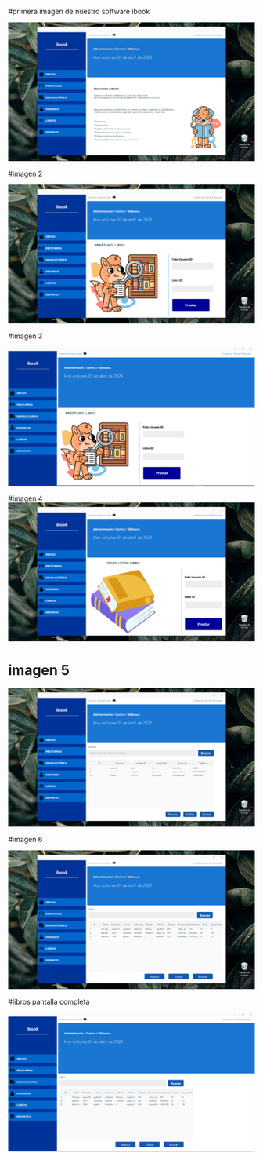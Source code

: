#primera imagen de nuestro software ibook

![](https://github.com/DanielRodriguez9/Software-ibook/blob/master/Captura%20de%20pantalla%20(597).png)

#imagen 2

![](https://github.com/DanielRodriguez9/Software-ibook/blob/master/Captura%20de%20pantalla%20(600).png)

#imagen 3

![](https://github.com/DanielRodriguez9/Software-ibook/blob/master/Captura%20de%20pantalla%20(601).png)


#imagen 4 
![](https://github.com/DanielRodriguez9/Software-ibook/blob/master/Captura%20de%20pantalla%20(602).png)

# imagen 5

![](https://github.com/DanielRodriguez9/Software-ibook/blob/master/Captura%20de%20pantalla%20(604).png)

#imagen 6 

![](https://github.com/DanielRodriguez9/Software-ibook/blob/master/Captura%20de%20pantalla%20(606).png)

#libros pantalla completa

![](https://github.com/DanielRodriguez9/Software-ibook/blob/master/Captura%20de%20pantalla%20(607).png)
